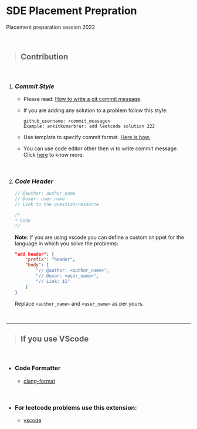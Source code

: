 # **SDE Placement Prepration**

Placement preparation session 2022

<br/>

> ## **Contribution**

<br/>

1. ### _Commit Style_

   - Please read: [How to write a git commit message](https://chris.beams.io/posts/git-commit/).

   - If you are adding any solution to a problem follow this style:

     ```git
     github_username: <commit_message>
     Example: ankitkumarbrur: add leetcode solution 222
     ```

   - Use template to specify commit format. [Here is how.](https://gist.github.com/lisawolderiksen/a7b99d94c92c6671181611be1641c733)

   - You can use code editor other then _vi_ to write commit message. Click [here](https://git-scm.com/book/en/v2/Appendix-C%3A-Git-Commands-Setup-and-Config) to know more.

<br/>

2. ### _Code Header_

   ```cpp
   // @author: author_name
   // @user: user_name
   // Link to the question/resource

   /*
   * Code
   */
   ```

   **Note**: If you are using vscode you can define a custom snippet for the language in which you solve the problems:

   ```json
   "add header": {
       "prefix": "header",
       "body": [
           "// @author: <author_name>",
           "// @user: <user_name>",
           "// Link: $1"
       ]
   }
   ```

   Replace `<author_name>` and `<user_name>` as per yours.

<br/>

---

> ## If you use VScode

<br/>

- ### Code Formatter

  - [clang-format](https://marketplace.visualstudio.com/items?itemName=xaver.clang-format)
  
    <br/>

- ### For leetcode problems use this extension:

  - [vscode](https://marketplace.visualstudio.com/items?itemName=LeetCode.vscode-leetcode)
